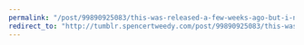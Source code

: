 ```yaml
---
permalink: "/post/99890925083/this-was-released-a-few-weeks-ago-but-i-never"
redirect_to: "http://tumblr.spencertweedy.com/post/99890925083/this-was-released-a-few-weeks-ago-but-i-never"
---
```

